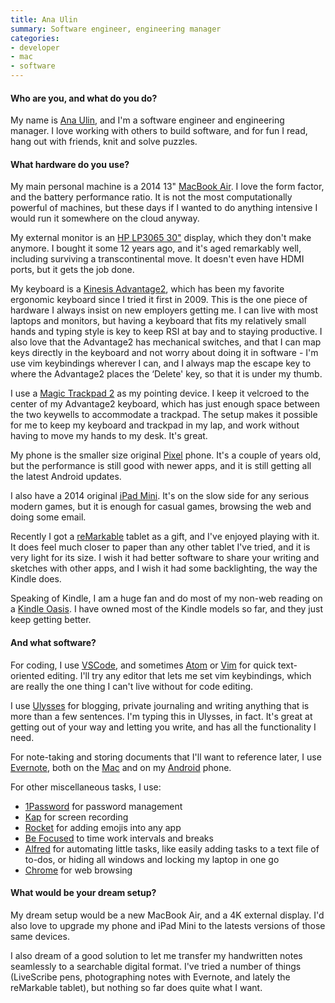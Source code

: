 ```yaml
---
title: Ana Ulin
summary: Software engineer, engineering manager 
categories:
- developer
- mac
- software
---
```


#### Who are you, and what do you do?

My name is [Ana Ulin](https://anaulin.org/ "Ana's website."), and I'm a software engineer and engineering manager. I love working with others to build software, and for fun I read, hang out with friends, knit and solve puzzles.

#### What hardware do you use?

My main personal machine is a 2014 13" [MacBook Air][macbook-air]. I love the form factor, and the battery performance ratio. It is not the most computationally powerful of machines, but these days if I wanted to do anything intensive I would run it somewhere on the cloud anyway.

My external monitor is an [HP LP3065 30"][lp3065] display, which they don't make anymore. I bought it some 12 years ago, and it's aged remarkably well, including surviving a transcontinental move. It doesn't even have HDMI ports, but it gets the job done.

My keyboard is a [Kinesis Advantage2][advantage2], which has been my favorite ergonomic keyboard since I tried it first in 2009. This is the one piece of hardware I always insist on new employers getting me. I can live with most laptops and monitors, but having a keyboard that fits my relatively small hands and typing style is key to keep RSI at bay and to staying productive. I also love that the Advantage2 has mechanical switches, and that I can map keys directly in the keyboard and not worry about doing it in software - I'm use vim keybindings wherever I can, and I always map the escape key to where the Advantage2 places the ‘Delete' key, so that it is under my thumb.

I use a [Magic Trackpad 2][magic-trackpad-2] as my pointing device. I keep it velcroed to the center of my Advantage2 keyboard, which has just enough space between the two keywells to accommodate a trackpad. The setup makes it possible for me to keep my keyboard and trackpad in my lap, and work without having to move my hands to my desk. It's great.

My phone is the smaller size original [Pixel][] phone. It's a couple of years old, but the performance is still good with newer apps, and it is still getting all the latest Android updates.

I also have a 2014 original [iPad Mini][ipad-mini]. It's on the slow side for any serious modern games, but it is enough for casual games, browsing the web and doing some email.

Recently I got a [reMarkable][] tablet as a gift, and I've enjoyed playing with it. It does feel much closer to paper than any other tablet I've tried, and it is very light for its size. I wish it had better software to share your writing and sketches with other apps, and I wish it had some backlighting, the way the Kindle does.

Speaking of Kindle, I am a huge fan and do most of my non-web reading on a [Kindle Oasis][kindle-oasis]. I have owned most of the Kindle models so far, and they just keep getting better.

#### And what software?

For coding, I use [VSCode][visual-studio-code], and sometimes [Atom][] or [Vim][] for quick text-oriented editing. I'll try any editor that lets me set vim keybindings, which are really the one thing I can't live without for code editing.

I use [Ulysses][] for blogging, private journaling and writing anything that is more than a few sentences. I'm typing this in Ulysses, in fact. It's great at getting out of your way and letting you write, and has all the functionality I need.

For note-taking and storing documents that I'll want to reference later, I use [Evernote][], both on the [Mac][evernote-mac] and on my [Android][evernote-android] phone.

For other miscellaneous tasks, I use:

  - [1Password][] for password management
  - [Kap][] for screen recording
  - [Rocket][] for adding emojis into any app
  - [Be Focused][be-focused-pro-ios] to time work intervals and breaks
  - [Alfred][] for automating little tasks, like easily adding tasks to a text file of to-dos, or hiding all windows and locking my laptop in one go
  - [Chrome][] for web browsing

#### What would be your dream setup?

My dream setup would be a new MacBook Air, and a 4K external display. I'd also love to upgrade my phone and iPad Mini to the latests versions of those same devices.

I also dream of a good solution to let me transfer my handwritten notes seamlessly to a searchable digital format. I've tried a number of things (LiveScribe pens, photographing notes with Evernote, and lately the reMarkable tablet), but nothing so far does quite what I want.

[advantage2]: https://www.kinesis-ergo.com/shop/advantage2/ "A fancy ergonomic keyboard."
[ipad-mini]: https://www.apple.com/ipad-mini/ "A 7.9 inch tablet device."
[kindle-oasis]: https://www.amazon.com/Amazon-Kindle-Oasis-eReader-with-Leather-Charging-Cover/dp/B00REQKWGA "An ebook reader."
[lp3065]: https://www.amazon.com/HP-30-LP3065-LCD-Monitor/dp/B000KB6E3G "A 30 inch LCD monitor."
[macbook-air]: https://www.apple.com/macbook-air/ "A very thin laptop."
[magic-trackpad-2]: https://en.wikipedia.org/wiki/Magic_Trackpad_2 "A trackpad for desktop machines."
[pixel]: https://store.google.com/product/pixel_phone "A 5 inch Android smartphone."
[remarkable]: https://remarkable.com/ "An e-ink tablet."
[1password]: https://1password.com "Password management software for Mac OS X."
[alfred]: https://www.alfredapp.com/ "A launcher app for the Mac."
[atom]: https://atom.io/ "A text editor based on web technology."
[be-focused-pro-ios]: https://itunes.apple.com/us/app/be-focused-pro-focus-timer/id961632517 "A focus timer app."
[chrome]: https://www.google.com/intl/en/chrome/browser/ "A WebKit-based browser, where each tab runs in its own thread."
[evernote-android]: https://play.google.com/store/apps/details?id=com.evernote "An app for the note taking service."
[evernote-mac]: https://evernote.com/ "A Mac client for the note/image service."
[evernote]: https://evernote.com/ "Online software for capturing notes."
[kap]: https://getkap.co/ "A screen capture tool."
[rocket]: https://matthewpalmer.net/rocket/ "An emoji finder tool for the Mac."
[ulysses]: http://www.ulyssesapp.com/ "A writing/text editor for the Mac."
[vim]: http://www.vim.org/ "A command-line text editor."
[visual-studio-code]: https://code.visualstudio.com/ "A development IDE."
